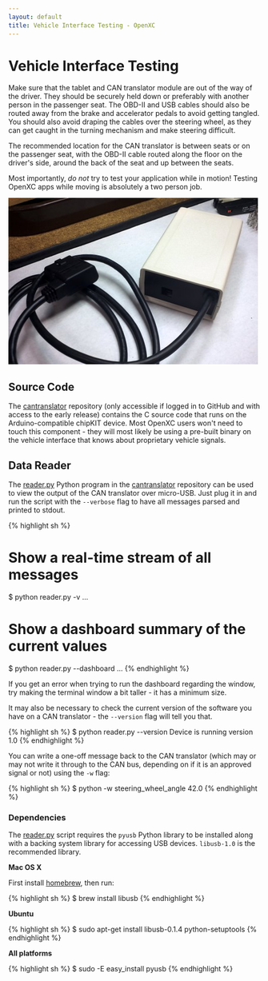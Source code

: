 ```yaml
---
layout: default
title: Vehicle Interface Testing - OpenXC
---
```


<div class="page-header">
    <h1>Vehicle Interface Testing</h1>
</div>

Make sure that the tablet and CAN translator module are out of the way of the
driver. They should be securely held down or preferably with another person in
the passenger seat. The OBD-II and USB cables should also be routed away from
the brake and accelerator pedals to avoid getting tangled. You should also avoid
draping the cables over the steering wheel, as they can get caught in the
turning mechanism and make steering difficult.

The recommended location for the CAN translator is between seats or on the
passenger seat, with the OBD-II cable routed along the floor on the driver's
side, around the back of the seat and up between the seats.

Most importantly, *do not* try to test your application while in motion! Testing
OpenXC apps while moving is absolutely a two person job.

![Completed CAN translator](/images/assembly/openxc-assembly-19.jpg)

<div class="page-header">
    <h2>Source Code</h2>
</div>

The [cantranslator][] repository (only accessible if logged in to GitHub and
with access to the early release) contains the C source code that runs on the
Arduino-compatible chipKIT device. Most OpenXC users won't need to touch this
component - they will most likely be using a pre-built binary on the vehicle
interface that knows about proprietary vehicle signals.

<div class="page-header">
    <h2>Data Reader</h2>
</div>

The [reader.py][] Python program in the [cantranslator][] repository can be used
to view the output of the CAN translator over micro-USB. Just plug it in and run
the script with the `--verbose` flag to have all messages parsed and printed to
stdout.

{% highlight sh %}
# Show a real-time stream of all messages
$ python reader.py -v
...

# Show a dashboard summary of the current values
$ python reader.py --dashboard
...
{% endhighlight %}

If you get an error when trying to run the dashboard regarding the window, try
making the terminal window a bit taller - it has a minimum size.

It may also be necessary to check the current version of the software you have
on a CAN translator - the `--version` flag will tell you that.

{% highlight sh %}
$ python reader.py --version
Device is running version 1.0
{% endhighlight %}

You can write a one-off message back to the CAN translator (which may or may not
write it through to the CAN bus, depending on if it is an approved signal or
not) using the `-w` flag:

{% highlight sh %}
$ python -w steering_wheel_angle 42.0
{% endhighlight %}

### Dependencies

The [reader.py][] script requires the `pyusb` Python library to be installed
along with a backing system library for accessing USB devices. `libusb-1.0` is
the recommended library.

**Mac OS X**

First install [homebrew][], then run:

{% highlight sh %}
$ brew install libusb
{% endhighlight %}

**Ubuntu**

{% highlight sh %}
$ sudo apt-get install libusb-0.1.4 python-setuptools
{% endhighlight %}

**All platforms**

{% highlight sh %}
$ sudo -E easy_install pyusb
{% endhighlight %}

[homebrew]: http://mxcl.github.com/homebrew/
[cantranslator]: https://github.com/openxc/cantranslator
[reader.py]: https://github.com/openxc/cantranslator/blob/master/reader.py
